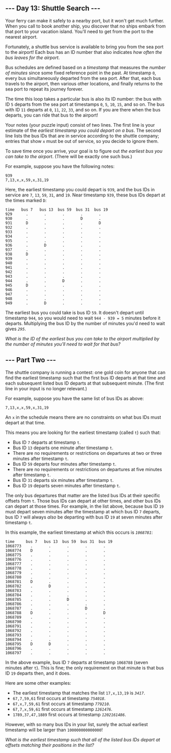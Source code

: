 ﻿## --- Day 13: Shuttle Search ---

Your ferry can make it safely to a nearby port, but it won't get much further. When you call to book another ship, you discover that no ships embark from that port to your vacation island. You'll need to get from the port to the nearest airport.

Fortunately, a shuttle bus service is available to bring you from the sea port to the airport! Each bus has an ID number that also indicates  _how often the bus leaves for the airport_.

Bus schedules are defined based on a  _timestamp_  that measures the  _number of minutes_  since some fixed reference point in the past. At timestamp  `0`, every bus simultaneously departed from the sea port. After that, each bus travels to the airport, then various other locations, and finally returns to the sea port to repeat its journey forever.

The time this loop takes a particular bus is also its ID number: the bus with ID  `5`  departs from the sea port at timestamps  `0`,  `5`,  `10`,  `15`, and so on. The bus with ID  `11`  departs at  `0`,  `11`,  `22`,  `33`, and so on. If you are there when the bus departs, you can ride that bus to the airport!

Your notes (your puzzle input) consist of two lines. The first line is your estimate of the  _earliest timestamp you could depart on a bus_. The second line lists the bus IDs that are in service according to the shuttle company; entries that show  `x`  must be out of service, so you decide to ignore them.

To save time once you arrive, your goal is to figure out  _the earliest bus you can take to the airport_. (There will be exactly one such bus.)

For example, suppose you have the following notes:

```
939
7,13,x,x,59,x,31,19

```

Here, the earliest timestamp you could depart is  `939`, and the bus IDs in service are  `7`,  `13`,  `59`,  `31`, and  `19`. Near timestamp  `939`, these bus IDs depart at the times marked  `D`:

```
time   bus 7   bus 13  bus 59  bus 31  bus 19
929      .       .       .       .       .
930      .       .       .       D       .
931      D       .       .       .       D
932      .       .       .       .       .
933      .       .       .       .       .
934      .       .       .       .       .
935      .       .       .       .       .
936      .       D       .       .       .
937      .       .       .       .       .
938      D       .       .       .       .
939      .       .       .       .       .
940      .       .       .       .       .
941      .       .       .       .       .
942      .       .       .       .       .
943      .       .       .       .       .
944      .       .       D       .       .
945      D       .       .       .       .
946      .       .       .       .       .
947      .       .       .       .       .
948      .       .       .       .       .
949      .       D       .       .       .

```

The earliest bus you could take is bus ID  `59`. It doesn't depart until timestamp  `944`, so you would need to wait  `944 - 939 = 5`  minutes before it departs. Multiplying the bus ID by the number of minutes you'd need to wait gives  _`295`_.

_What is the ID of the earliest bus you can take to the airport multiplied by the number of minutes you'll need to wait for that bus?_

## --- Part Two ---

The shuttle company is running a  contest: one gold coin for anyone that can find the earliest timestamp such that the first bus ID departs at that time and each subsequent listed bus ID departs at that subsequent minute. (The first line in your input is no longer relevant.)

For example, suppose you have the same list of bus IDs as above:

```
7,13,x,x,59,x,31,19
```

An  `x`  in the schedule means there are no constraints on what bus IDs must depart at that time.

This means you are looking for the earliest timestamp (called  `t`) such that:

-   Bus ID  `7`  departs at timestamp  `t`.
-   Bus ID  `13`  departs one minute after timestamp  `t`.
-   There are no requirements or restrictions on departures at two or three minutes after timestamp  `t`.
-   Bus ID  `59`  departs four minutes after timestamp  `t`.
-   There are no requirements or restrictions on departures at five minutes after timestamp  `t`.
-   Bus ID  `31`  departs six minutes after timestamp  `t`.
-   Bus ID  `19`  departs seven minutes after timestamp  `t`.

The only bus departures that matter are the listed bus IDs at their specific offsets from  `t`. Those bus IDs can depart at other times, and other bus IDs can depart at those times. For example, in the list above, because bus ID  `19`  must depart seven minutes after the timestamp at which bus ID  `7`  departs, bus ID  `7`  will always  _also_  be departing with bus ID  `19`  at seven minutes after timestamp  `t`.

In this example, the earliest timestamp at which this occurs is  _`1068781`_:

```
time     bus 7   bus 13  bus 59  bus 31  bus 19
1068773    .       .       .       .       .
1068774    D       .       .       .       .
1068775    .       .       .       .       .
1068776    .       .       .       .       .
1068777    .       .       .       .       .
1068778    .       .       .       .       .
1068779    .       .       .       .       .
1068780    .       .       .       .       .
1068781    D       .       .       .       .
1068782    .       D       .       .       .
1068783    .       .       .       .       .
1068784    .       .       .       .       .
1068785    .       .       D       .       .
1068786    .       .       .       .       .
1068787    .       .       .       D       .
1068788    D       .       .       .       D
1068789    .       .       .       .       .
1068790    .       .       .       .       .
1068791    .       .       .       .       .
1068792    .       .       .       .       .
1068793    .       .       .       .       .
1068794    .       .       .       .       .
1068795    D       D       .       .       .
1068796    .       .       .       .       .
1068797    .       .       .       .       .

```

In the above example, bus ID  `7`  departs at timestamp  `1068788`  (seven minutes after  `t`). This is fine; the only requirement on that minute is that bus ID  `19`  departs then, and it does.

Here are some other examples:

-   The earliest timestamp that matches the list  `17,x,13,19`  is  _`3417`_.
-   `67,7,59,61`  first occurs at timestamp  _`754018`_.
-   `67,x,7,59,61`  first occurs at timestamp  _`779210`_.
-   `67,7,x,59,61`  first occurs at timestamp  _`1261476`_.
-   `1789,37,47,1889`  first occurs at timestamp  _`1202161486`_.

However, with so many bus IDs in your list, surely the actual earliest timestamp will be larger than  `100000000000000`!

_What is the earliest timestamp such that all of the listed bus IDs depart at offsets matching their positions in the list?_